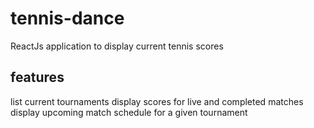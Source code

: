 # tennis-dance
ReactJs application to display current tennis scores

## features
list current tournaments
display scores for live and completed matches
display upcoming match schedule for a given tournament